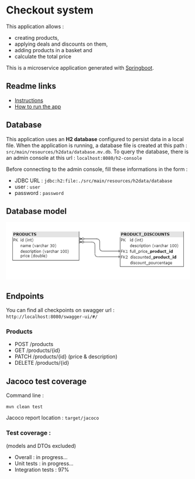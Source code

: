 # Checkout system

This application allows :
- creating products,
- applying deals and discounts on them,
- adding products in a basket and
- calculate the total price

This is a microservice application generated with [Springboot](https://github.com/spring-guides/gs-spring-boot).

## Readme links

- [Instructions](README-TASK.md)
- [How to run the app](README-RUN.md)

## Database

This application uses an **H2 database** configured to persist data in a local file.
When the application is running, a database file is created at this path : `src/main/resources/h2data/database.mv.db`.
To query the database, there is an admin console at this url : `localhost:8080/h2-console`
  
Before connecting to the admin console, fill these informations in the form :
- JDBC URL : `jdbc:h2:file:./src/main/resources/h2data/database`
- user : `user`
- password : `password`

## Database model

![db model](/src/main/resources/static/img/database-model.png)

## Endpoints

You can find all checkpoints on swagger url : `http://localhost:8080/swagger-ui/#/`

### Products
- POST /products
- GET /products/{id}
- PATCH /products/{id} (price & description)
- DELETE /products/{id}

## Jacoco test coverage
Command line :
```
mvn clean test
```
Jacoco report location :  `target/jacoco`

### Test coverage :
(models and DTOs excluded)
- Overall : in progress...
- Unit tests : in progress...
- Integration tests : 97%
